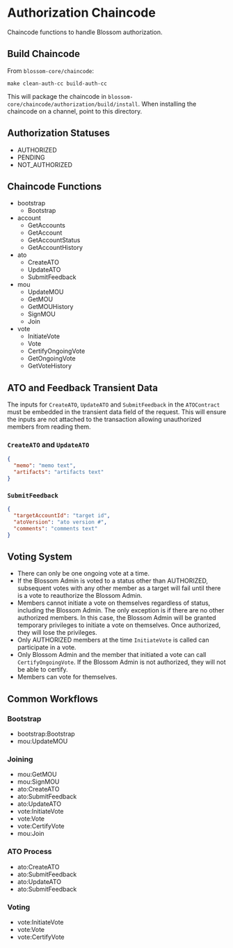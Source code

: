 # Authorization Chaincode

Chaincode functions to handle Blossom authorization.

## Build Chaincode
From `blossom-core/chaincode`:
 ```
 make clean-auth-cc build-auth-cc
 ```
This will package the chaincode in `blossom-core/chaincode/authorization/build/install`. When installing the chaincode
on a channel, point to this directory.

## Authorization Statuses

- AUTHORIZED
- PENDING
- NOT_AUTHORIZED

## Chaincode Functions

- bootstrap
  - Bootstrap
- account
  - GetAccounts
  - GetAccount
  - GetAccountStatus
  - GetAccountHistory
- ato
  - CreateATO
  - UpdateATO
  - SubmitFeedback
- mou
  - UpdateMOU
  - GetMOU
  - GetMOUHistory
  - SignMOU
  - Join
- vote
  - InitiateVote 
  - Vote
  - CertifyOngoingVote
  - GetOngoingVote
  - GetVoteHistory

## ATO and Feedback Transient Data

The inputs for `CreateATO`, `UpdateATO` and `SubmitFeedback` in the `ATOContract` must be embedded in the transient data field of the request.
This will ensure the inputs are not attached to the transaction allowing unauthorized members from reading them.
 
### `CreateATO` and `UpdateATO`
```json
{
  "memo": "memo text", 
  "artifacts": "artifacts text"
}
```

### `SubmitFeedback`
```json
{
  "targetAccountId": "target id", 
  "atoVersion": "ato version #", 
  "comments": "comments text"
}
```

## Voting System

- There can only be one ongoing vote at a time. 
- If the Blossom Admin is voted to a status other than AUTHORIZED, subsequent votes with any other member as a target will 
fail until there is a vote to reauthorize the Blossom Admin. 
- Members cannot initiate a vote on themselves regardless of status, including the Blossom Admin. The only exception is 
if there are no other authorized members. In this case, the Blossom Admin will be granted temporary privileges to initiate a vote on themselves. Once authorized, they will lose the privileges.
- Only AUTHORIZED members at the time `InitiateVote` is called can participate in a vote. 
- Only Blossom Admin and the member that initiated a vote can call `CertifyOngoingVote`. If the Blossom Admin is not authorized,
they will not be able to certify.
- Members can vote for themselves.

## Common Workflows
### Bootstrap

- bootstrap:Bootstrap
- mou:UpdateMOU

### Joining

- mou:GetMOU
- mou:SignMOU
- ato:CreateATO
- ato:SubmitFeedback
- ato:UpdateATO
- vote:InitiateVote
- vote:Vote
- vote:CertifyVote
- mou:Join

### ATO Process

- ato:CreateATO
- ato:SubmitFeedback
- ato:UpdateATO
- ato:SubmitFeedback

### Voting

- vote:InitiateVote
- vote:Vote
- vote:CertifyVote
